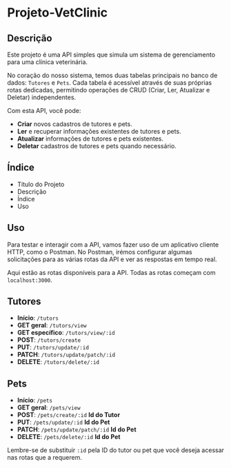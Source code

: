 # Projeto-VetClinic

## Descrição

Este projeto é uma API simples que simula um sistema de gerenciamento para uma clínica veterinária.

No coração do nosso sistema, temos duas tabelas principais no banco de dados: `Tutores` e `Pets`. Cada tabela é acessível através de suas próprias rotas dedicadas, permitindo operações de CRUD (Criar, Ler, Atualizar e Deletar) independentes.

Com esta API, você pode:
- **Criar** novos cadastros de tutores e pets.
- **Ler** e recuperar informações existentes de tutores e pets.
- **Atualizar** informações de tutores e pets existentes.
- **Deletar** cadastros de tutores e pets quando necessário.

## Índice

- Título do Projeto
- Descrição
- Índice
- Uso

## Uso

Para testar e interagir com a API, vamos fazer uso de um aplicativo cliente HTTP, como o Postman. No Postman, irémos configurar algumas solicitações para as várias rotas da API e ver as respostas em tempo real.

Aqui estão as rotas disponíveis para a API. Todas as rotas começam com `localhost:3000`.

## Tutores

- **Início**: `/tutors`
- **GET geral**: `/tutors/view`
- **GET específico**: `/tutors/view/:id`
- **POST**: `/tutors/create`
- **PUT**: `/tutors/update/:id`
- **PATCH**: `/tutors/update/patch/:id`
- **DELETE**: `/tutors/delete/:id`

## Pets

- **Início**: `/pets`
- **GET geral**: `/pets/view`
- **POST**: `/pets/create/:id` **Id do Tutor**
- **PUT**: `/pets/update/:id` **Id do Pet**
- **PATCH**: `/pets/update/patch/:id` **Id do Pet**
- **DELETE**: `/pets/delete/:id` **Id do Pet**

Lembre-se de substituir `:id` pela ID do tutor ou pet que você deseja acessar nas rotas que a requerem.